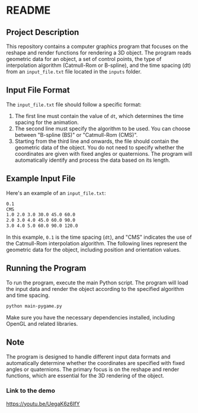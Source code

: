 # README

## Project Description

This repository contains a computer graphics program that focuses on the reshape and render functions for rendering a 3D object. The program reads geometric data for an object, a set of control points, the type of interpolation algorithm (Catmull-Rom or B-spline), and the time spacing (dt) from an `input_file.txt` file located in the `inputs` folder.

## Input File Format

The `input_file.txt` file should follow a specific format:

1. The first line must contain the value of `dt`, which determines the time spacing for the animation.
2. The second line must specify the algorithm to be used. You can choose between "B-spline (BS)" or "Catmull-Rom (CMS)".
3. Starting from the third line and onwards, the file should contain the geometric data of the object. You do not need to specify whether the coordinates are given with fixed angles or quaternions. The program will automatically identify and process the data based on its length.

## Example Input File

Here's an example of an `input_file.txt`:
```bash
0.1
CMS
1.0 2.0 3.0 30.0 45.0 60.0
2.0 3.0 4.0 45.0 60.0 90.0
3.0 4.0 5.0 60.0 90.0 120.0
```

In this example, `0.1` is the time spacing (`dt`), and "CMS" indicates the use of the Catmull-Rom interpolation algorithm. The following lines represent the geometric data for the object, including position and orientation values.

## Running the Program

To run the program, execute the main Python script. The program will load the input data and render the object according to the specified algorithm and time spacing.

```bash
python main-pygame.py
```

Make sure you have the necessary dependencies installed, including OpenGL and related libraries.


## Note

The program is designed to handle different input data formats and automatically determine whether the coordinates are specified with fixed angles or quaternions. The primary focus is on the reshape and render functions, which are essential for the 3D rendering of the object.

### Link to the demo
https://youtu.be/UegaK6z6IfY
